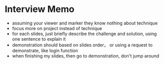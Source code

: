# Interview Memo

- assuming your viewer and marker they know nothing about technique
- focus more on project instead of technique
- for each slides, just briefly describe the challenge and solution, using one sentence to explain it
- demonstration should based on slides order， or using a request to demonstrate, like login function
- when finishing my slides, then go to demonstration, don't jump around